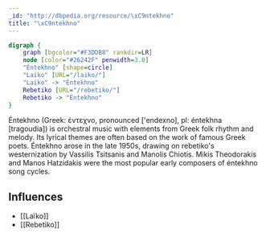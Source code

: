 ```yaml
---
_id: "http://dbpedia.org/resource/\xC9ntekhno"
title: "\xC9ntekhno"
---
```


```dot
digraph {
	graph [bgcolor="#F3DDB8" rankdir=LR]
	node [color="#26242F" penwidth=3.0]
	"Éntekhno" [shape=circle]
	"Laïko" [URL="/laiko/"]
	"Laïko" -> "Éntekhno"
	Rebetiko [URL="/rebetiko/"]
	Rebetiko -> "Éntekhno"
}
```

Éntekhno (Greek: έντεχνο, pronounced ['endexno], pl: éntekhna [tragoudia]) is orchestral music with elements from Greek folk rhythm and melody. Its lyrical themes are often based on the work of famous Greek poets. Éntekhno arose in the late 1950s, drawing on rebetiko's westernization by Vassilis Tsitsanis and Manolis Chiotis. Mikis Theodorakis and Manos Hatzidakis were the most popular early composers of éntekhno song cycles.

## Influences
- [[Laïko]]
- [[Rebetiko]]
